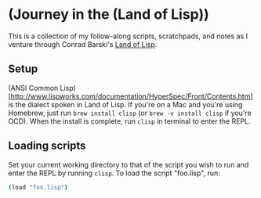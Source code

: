 (Journey in the (Land of Lisp))
============

This is a collection of my follow-along scripts, scratchpads, and notes as I venture through Conrad Barski's
[Land of Lisp](http://landoflisp.com/).

## Setup
(ANSI Common Lisp)[http://www.lispworks.com/documentation/HyperSpec/Front/Contents.htm] is the dialect spoken in Land of Lisp.
If you're on a Mac and you're using Homebrew, just run `brew install clisp` (or `brew -v install clisp` if you're OCD).
When the install is complete, run `clisp` in terminal to enter the REPL.

## Loading scripts
Set your current working directory to that of the script you wish to run and enter the REPL by running `clisp`.
To load the script "foo.lisp", run:

```bash
(load "foo.lisp")
```
